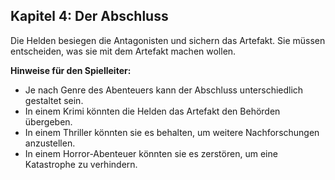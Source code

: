 ## Kapitel 4: Der Abschluss

Die Helden besiegen die Antagonisten und sichern das Artefakt. Sie müssen entscheiden, was sie mit dem Artefakt machen wollen.

**Hinweise für den Spielleiter:**

* Je nach Genre des Abenteuers kann der Abschluss unterschiedlich gestaltet sein.
* In einem Krimi könnten die Helden das Artefakt den Behörden übergeben.
* In einem Thriller könnten sie es behalten, um weitere Nachforschungen anzustellen.
* In einem Horror-Abenteuer könnten sie es zerstören, um eine Katastrophe zu verhindern.
